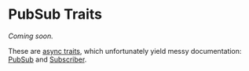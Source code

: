 # PubSub Traits

_Coming soon._

These are [async traits](https://crates.io/crates/async-trait), which unfortunately yield messy documentation: [PubSub](https://dev.bonsaidb.io/main/bonsaidb/core/pubsub/trait.PubSub.html) and [Subscriber](https://dev.bonsaidb.io/main/bonsaidb/core/pubsub/trait.Subscriber.html).
